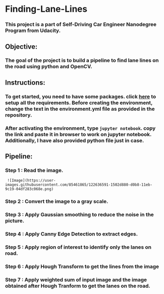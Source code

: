 # Finding-Lane-Lines
### This project is a part of Self-Driving Car Engineer Nanodegree Program from Udacity.

## Objective:
### The goal of the project is to build a pipeline to find lane lines on the road using python and OpenCV.

## Instructions:
### To get started, you need to have some packages. click [here](https://github.com/udacity/CarND-Term1-Starter-Kit/blob/master/README.md) to setup all the requirements. Before creating the environment, change the text in the environment.yml file as provided in the repository.

### After activating the environment, type `jupyter notebook`. copy the link and paste it in browser to work on jupyter notebook. Additionally, I have also provided python file just in case.

## Pipeline:
### **Step 1 :** Read the image.
     ![Image](https://user-images.githubusercontent.com/85461865/122636591-1502d880-d0b8-11eb-9c19-04df283c068e.png)
### **Step 2 :** Convert the image to a gray scale.
### **Step 3 :** Apply Gaussian smoothing to reduce the noise in the picture.
### **Step 4 :** Apply Canny Edge Detection to extract edges. 
### **Step 5 :** Apply region of interest to identify only the lanes on road.
### **Step 6 :** Apply Hough Transform to get the lines from the image
### **Step 7 :** Apply weighted sum of input image and the image obtained after Hough Tranform to get the lanes on the road.








